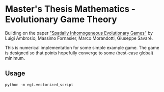 # Master's Thesis Mathematics - Evolutionary Game Theory
Building on the paper ["Spatially Inhomogeneous Evolutionary Games"](https://arxiv.org/abs/1805.04027) by Luigi Ambrosio, Massimo Fornasier, Marco Morandotti, Giuseppe Savaré.


This is numerical implementation for some simple example game. The game is designed so that points hopefully converge to some (best-case global) minimum.


## Usage
```python -m egt.vectorized_script```
